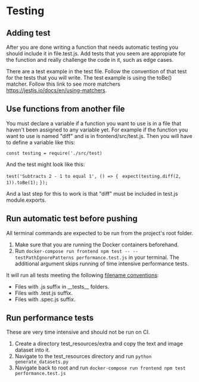 # Testing

## Adding test

After you are done writing a function that needs automatic testing you should include it in file.test.js. Add tests that you seem are appropiate for the function and really challenge the code in it, such as edge cases.

There are a test example in the test file. Follow the convention of that test for the tests that you will write. The test example is using the toBe() matcher. Follow this link to see more matchers https://jestjs.io/docs/en/using-matchers.

## Use functions from another file

You must declare a variable if
a function you want to use is in a file that haven't been
assigned to any variable yet.
For example if the function you want to use is named "diff"
and is in frontend/src/test.js. Then you will have to define
a variable like this:

`const testing = require('./src/test)`

And the test might look like this:

`test('Subtracts 2 - 1 to equal 1', () => {`
` expect(testing.diff(2, 1)).toBe(1);`
`});`

And a last step for this to work is that "diff" must be included
in test.js module.exports.

## Run automatic test before pushing

All terminal commands are expected to be run from the project's root folder.

1. Make sure that you are running the Docker containers beforehand.
2. Run `docker-compose run frontend npm test -- --testPathIgnorePatterns performance.test.js` in your terminal. The additional argument skips running of time intensive performance tests.

It will run all tests meeting the following [filename conventions](https://create-react-app.dev/docs/running-tests/#filename-conventions):

- Files with .js suffix in \_\_tests\_\_ folders.
- Files with .test.js suffix.
- Files with .spec.js suffix.

## Run performance tests

These are very time intensive and should not be run on CI.

1. Create a directory test_resources/extra and copy the text and image dataset into it.
2. Navigate to the test_resources directory and run `python generate_datasets.py`
3. Navigate back to root and run `docker-compose run frontend npm test performance.test.js`
